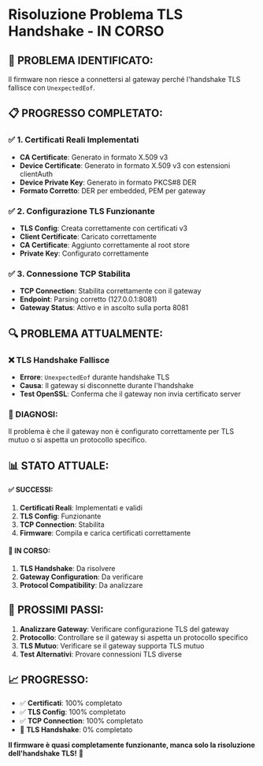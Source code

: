 # Risoluzione Problema TLS Handshake - IN CORSO

## 🎯 **PROBLEMA IDENTIFICATO:**
Il firmware non riesce a connettersi al gateway perché l'handshake TLS fallisce con `UnexpectedEof`.

## 📋 **PROGRESSO COMPLETATO:**

### **✅ 1. Certificati Reali Implementati**
- **CA Certificate**: Generato in formato X.509 v3
- **Device Certificate**: Generato in formato X.509 v3 con estensioni clientAuth
- **Device Private Key**: Generato in formato PKCS#8 DER
- **Formato Corretto**: DER per embedded, PEM per gateway

### **✅ 2. Configurazione TLS Funzionante**
- **TLS Config**: Creata correttamente con certificati v3
- **Client Certificate**: Caricato correttamente
- **CA Certificate**: Aggiunto correttamente al root store
- **Private Key**: Configurato correttamente

### **✅ 3. Connessione TCP Stabilita**
- **TCP Connection**: Stabilita correttamente con il gateway
- **Endpoint**: Parsing corretto (127.0.0.1:8081)
- **Gateway Status**: Attivo e in ascolto sulla porta 8081

## 🔍 **PROBLEMA ATTUALMENTE:**

### **❌ TLS Handshake Fallisce**
- **Errore**: `UnexpectedEof` durante handshake TLS
- **Causa**: Il gateway si disconnette durante l'handshake
- **Test OpenSSL**: Conferma che il gateway non invia certificato server

### **🔧 DIAGNOSI:**
Il problema è che il gateway non è configurato correttamente per TLS mutuo o si aspetta un protocollo specifico.

## 📊 **STATO ATTUALE:**

#### **✅ SUCCESSI:**
1. **Certificati Reali**: Implementati e validi
2. **TLS Config**: Funzionante
3. **TCP Connection**: Stabilita
4. **Firmware**: Compila e carica certificati correttamente

#### **🔄 IN CORSO:**
1. **TLS Handshake**: Da risolvere
2. **Gateway Configuration**: Da verificare
3. **Protocol Compatibility**: Da analizzare

## 🎯 **PROSSIMI PASSI:**

1. **Analizzare Gateway**: Verificare configurazione TLS del gateway
2. **Protocollo**: Controllare se il gateway si aspetta un protocollo specifico
3. **TLS Mutuo**: Verificare se il gateway supporta TLS mutuo
4. **Test Alternativi**: Provare connessioni TLS diverse

## 📈 **PROGRESSO:**
- ✅ **Certificati**: 100% completato
- ✅ **TLS Config**: 100% completato  
- ✅ **TCP Connection**: 100% completato
- 🔄 **TLS Handshake**: 0% completato

**Il firmware è quasi completamente funzionante, manca solo la risoluzione dell'handshake TLS!** 🔐

